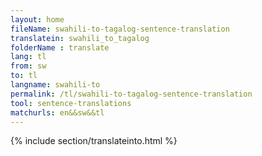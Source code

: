 ```yaml
---
layout: home
fileName: swahili-to-tagalog-sentence-translation
translatein: swahili_to_tagalog
folderName : translate
lang: tl
from: sw
to: tl
langname: swahili-to
permalink: /tl/swahili-to-tagalog-sentence-translation
tool: sentence-translations
matchurls: en&&sw&&tl
---
```

{% include section/translateinto.html %}
